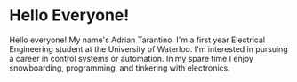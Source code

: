 # Hello Everyone!
Hello everyone!
My name's Adrian Tarantino. I'm a first year Electrical Engineering student at the University of Waterloo. I'm interested in pursuing a career in control systems or automation. In my spare time I enjoy snowboarding, programming, and tinkering with electronics.